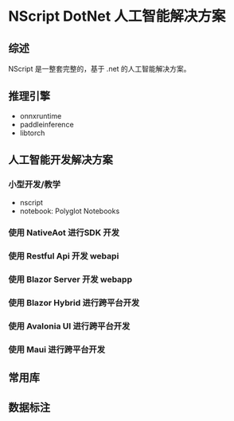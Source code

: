 # NScript DotNet 人工智能解决方案

## 综述

NScript 是一整套完整的，基于 .net 的人工智能解决方案。

## 推理引擎

- onnxruntime
- paddleinference
- libtorch

## 人工智能开发解决方案

### 小型开发/教学

- nscript
- notebook: Polyglot Notebooks

### 使用 NativeAot 进行SDK 开发

### 使用 Restful Api 开发 webapi

### 使用 Blazor Server 开发 webapp

### 使用 Blazor Hybrid 进行跨平台开发

### 使用 Avalonia UI 进行跨平台开发

### 使用 Maui 进行跨平台开发

## 常用库



## 数据标注
